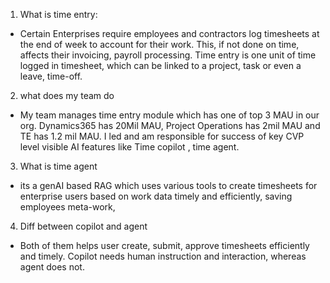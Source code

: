 1. What is time entry:
- Certain Enterprises require employees and contractors log timesheets at the end of week to account for their work. This, if not done on time, affects their invoicing, payroll processing. Time entry is one unit of time logged in timesheet, which can be linked to a project, task or even a leave, time-off.

2. what does my team do
- My team manages time entry module which has one of top 3 MAU in our org. Dynamics365 has 20Mil MAU, Project Operations has 2mil MAU and TE has 1.2 mil MAU. I led and am responsible for success of key CVP level visible AI features like Time copilot , time agent.

3. What is time agent
- its a genAI based RAG which uses various tools to create timesheets for enterprise users based on work data timely and efficiently, saving employees meta-work,

4. Diff between copilot and agent
- Both of them helps user create, submit, approve timesheets efficiently and timely. Copilot needs human instruction and interaction, whereas agent does not.

